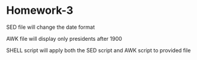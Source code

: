 # Homework-3

SED file will change the date format

AWK file will display only presidents after 1900

SHELL script will apply both the SED script and AWK script to provided file
